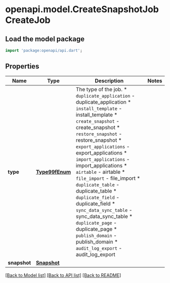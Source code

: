 # openapi.model.CreateSnapshotJobCreateJob

## Load the model package
```dart
import 'package:openapi/api.dart';
```

## Properties
Name | Type | Description | Notes
------------ | ------------- | ------------- | -------------
**type** | [**Type99fEnum**](Type99fEnum.md) | The type of the job.  * `duplicate_application` - duplicate_application * `install_template` - install_template * `create_snapshot` - create_snapshot * `restore_snapshot` - restore_snapshot * `export_applications` - export_applications * `import_applications` - import_applications * `airtable` - airtable * `file_import` - file_import * `duplicate_table` - duplicate_table * `duplicate_field` - duplicate_field * `sync_data_sync_table` - sync_data_sync_table * `duplicate_page` - duplicate_page * `publish_domain` - publish_domain * `audit_log_export` - audit_log_export | 
**snapshot** | [**Snapshot**](Snapshot.md) |  | 

[[Back to Model list]](../README.md#documentation-for-models) [[Back to API list]](../README.md#documentation-for-api-endpoints) [[Back to README]](../README.md)


